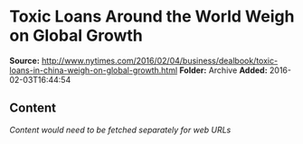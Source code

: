 # Toxic Loans Around the World Weigh on Global Growth

**Source:** http://www.nytimes.com/2016/02/04/business/dealbook/toxic-loans-in-china-weigh-on-global-growth.html
**Folder:** Archive
**Added:** 2016-02-03T16:44:54




## Content
*Content would need to be fetched separately for web URLs*
